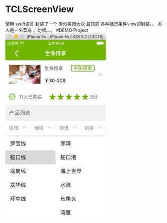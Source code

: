 # TCLScreenView
使用 swift语言 封装了一个 类似美团大众 最顶部 各种筛选条件view的封装。。
本人是一名菜鸟 ，勿喷。。。
#DEMO Project
![image](https://raw.githubusercontent.com/alitan2014/TCLScreenView1/master/TCLScreenView/Assets.xcassets/demo/2.imageset/2%402x.png)
